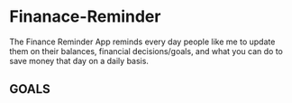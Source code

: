 # Finanace-Reminder
The Finance Reminder App reminds every day people like me to update them on their balances, financial decisions/goals, and what you can do to save money that day on a daily basis. 


<h2>GOALS</h2>
